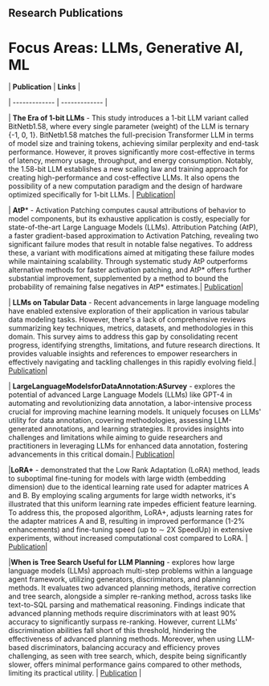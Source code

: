 ## Research Publications 

# Focus Areas: LLMs, Generative AI, ML

| **Publication**  | **Links** |

| ------------- | ------------- |

| **The Era of 1-bit LLMs** -  This study introduces a 1-bit LLM variant called BitNetb1.58, where every single parameter (weight) of the LLM is ternary {-1, 0, 1}. BitNetb1.58 matches the full-precision Transformer LLM in terms of model size and training tokens, achieving similar perplexity and end-task performance. However, it proves significantly more cost-effective in terms of latency, memory usage, throughput, and energy consumption. Notably, the 1.58-bit LLM establishes a new scaling law and training approach for creating high-performance and cost-effective LLMs. It also opens the possibility of a new computation paradigm and the design of hardware optimized specifically for 1-bit LLMs. | [Publication](https://arxiv.org/abs/2402.17764)|

| **AtP*** -  Activation Patching computes causal attributions of behavior to model components, but its exhaustive application is costly, especially for state-of-the-art Large Language Models (LLMs). Attribution Patching (AtP), a faster gradient-based approximation to Activation Patching, revealing two significant failure modes that result in notable false negatives. To address these, a variant with modifications aimed at mitigating these failure modes while maintaining scalability. Through systematic study AtP outperforms alternative methods for faster activation patching, and AtP* offers further substantial improvement, supplemented by a method to bound the probability of remaining false negatives in AtP* estimates.| [Publication](https://arxiv.org/abs/2403.00745)|


| **LLMs on Tabular Data** -  Recent advancements in large language modeling have enabled extensive exploration of their application in various tabular data modeling tasks. However, there's a lack of comprehensive reviews summarizing key techniques, metrics, datasets, and methodologies in this domain. This survey aims to address this gap by consolidating recent progress, identifying strengths, limitations, and future research directions. It provides valuable insights and references to empower researchers in effectively navigating and tackling challenges in this rapidly evolving field.| [Publication](https://arxiv.org/abs/2402.17944)|


| **LargeLanguageModelsforDataAnnotation:ASurvey** -  explores the potential of advanced Large Language Models (LLMs) like GPT-4 in automating and revolutionizing data annotation, a labor-intensive process crucial for improving machine learning models. It uniquely focuses on LLMs' utility for data annotation, covering methodologies, assessing LLM-generated annotations, and learning strategies. It provides insights into challenges and limitations while aiming to guide researchers and practitioners in leveraging LLMs for enhanced data annotation, fostering advancements in this critical domain.| [Publication](https://arxiv.org/abs/2402.13446)|

|**LoRA+** - demonstrated that the Low Rank Adaptation (LoRA) method, leads to suboptimal fine-tuning for models with large width (embedding dimension) due to the identical learning rate used for adapter matrices A and B. By employing scaling arguments for large width networks, it's illustrated that this uniform learning rate impedes efficient feature learning. To address this, the proposed algorithm, LoRA+, adjusts learning rates for the adapter matrices A and B, resulting in improved performance (1-2% enhancements) and fine-tuning speed (up to ∼ 2X SpeedUp) in extensive experiments, without increased computational cost compared to LoRA. | [Publication](https://arxiv.org/abs/2402.12354)|

|**When is Tree Search Useful for LLM Planning** - explores how large language models (LLMs) approach multi-step problems within a language agent framework, utilizing generators, discriminators, and planning methods. It evaluates two advanced planning methods, iterative correction and tree search, alongside a simpler re-ranking method, across tasks like text-to-SQL parsing and mathematical reasoning. Findings indicate that advanced planning methods require discriminators with at least 90% accuracy to significantly surpass re-ranking. However, current LLMs' discrimination abilities fall short of this threshold, hindering the effectiveness of advanced planning methods. Moreover, when using LLM-based discriminators, balancing accuracy and efficiency proves challenging, as seen with tree search, which, despite being significantly slower, offers minimal performance gains compared to other methods, limiting its practical utility. | [Publication](https://arxiv.org/abs/2402.10890) |